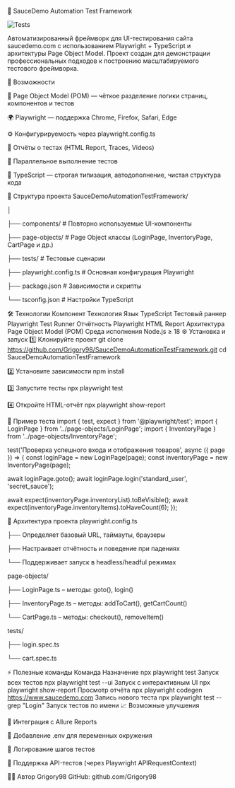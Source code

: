 🧩 SauceDemo Automation Test Framework

![Tests](https://github.com/Grigory98/SauceDemoAutomationTestFramework/actions/workflows/playwright.yml/badge.svg)

Автоматизированный фреймворк для UI-тестирования сайта saucedemo.com
с использованием Playwright + TypeScript и архитектуры Page Object Model.
Проект создан для демонстрации профессиональных подходов к построению масштабируемого тестового фреймворка.

🚀 Возможности

🧠 Page Object Model (POM) — чёткое разделение логики страниц, компонентов и тестов

🌍 Playwright — поддержка Chrome, Firefox, Safari, Edge

⚙️ Конфигурируемость через playwright.config.ts

🧾 Отчёты о тестах (HTML Report, Traces, Videos)

🧪 Параллельное выполнение тестов

🧰 TypeScript — строгая типизация, автодополнение, чистая структура кода

📁 Структура проекта
SauceDemoAutomationTestFramework/
<p>│</p>
<p>├── components/ # Повторно используемые UI-компоненты</p>
<p>├── page-objects/ # Page Object классы (LoginPage, InventoryPage, CartPage и др.)</p>
<p>├── tests/ # Тестовые сценарии</p>
<p>├── playwright.config.ts # Основная конфигурация Playwright</p>
<p>├── package.json # Зависимости и скрипты</p>
<p>└── tsconfig.json # Настройки TypeScript</p>

🛠️ Технологии
Компонент Технология
Язык TypeScript
Тестовый раннер Playwright Test Runner
Отчётность Playwright HTML Report
Архитектура Page Object Model (POM)
Среда исполнения Node.js ≥ 18
⚙️ Установка и запуск
1️⃣ Клонируйте проект
git clone https://github.com/Grigory98/SauceDemoAutomationTestFramework.git
cd SauceDemoAutomationTestFramework

2️⃣ Установите зависимости
npm install

3️⃣ Запустите тесты
npx playwright test

4️⃣ Откройте HTML-отчёт
npx playwright show-report

🧩 Пример теста
import { test, expect } from '@playwright/test';
import { LoginPage } from '../page-objects/LoginPage';
import { InventoryPage } from '../page-objects/InventoryPage';

test('Проверка успешного входа и отображения товаров', async ({ page }) => {
const loginPage = new LoginPage(page);
const inventoryPage = new InventoryPage(page);

await loginPage.goto();
await loginPage.login('standard_user', 'secret_sauce');

await expect(inventoryPage.inventoryList).toBeVisible();
await expect(inventoryPage.inventoryItems).toHaveCount(6);
});

🧱 Архитектура проекта
playwright.config.ts
<p>├── Определяет базовый URL, таймауты, браузеры</p>
<p>├── Настраивает отчётность и поведение при падениях</p>
<p>└── Поддерживает запуск в headless/headful режимах</p>

page-objects/
<p>├── LoginPage.ts – методы: goto(), login()</p>
<p>├── InventoryPage.ts – методы: addToCart(), getCartCount()</p>
<p>└── CartPage.ts – методы: checkout(), removeItem()</p>

tests/
<p>├── login.spec.ts</p>
<p>└── cart.spec.ts</p>

⚡ Полезные команды
Команда Назначение
npx playwright test Запуск всех тестов
npx playwright test --ui Запуск с интерактивным UI
npx playwright show-report Просмотр отчёта
npx playwright codegen https://www.saucedemo.com Запись нового теста
npx playwright test --grep "Login" Запуск тестов по имени
📈 Возможные улучшения

🔹 Интеграция с Allure Reports

🔹 Добавление .env для переменных окружения

🔹 Логирование шагов тестов

🔹 Поддержка API-тестов (через Playwright APIRequestContext)

🧑‍💻 Автор
Grigory98
GitHub: github.com/Grigory98
